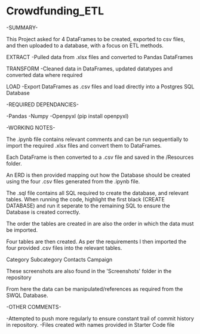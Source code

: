 # Crowdfunding_ETL

-SUMMARY-

This Project asked for 4 DataFrames to be created, exported to csv files, and then uploaded to a database, with a focus on ETL methods. 

EXTRACT
-Pulled data from .xlsx files and converted to Pandas DataFrames

TRANSFORM
-Cleaned data in DataFrames, updated datatypes and converted data where required

LOAD
-Export DataFrames as .csv files and load directly into a Postgres SQL Database

-REQUIRED DEPENDANCIES-

-Pandas
-Numpy
-Openpyxl (pip install openpyxl)

-WORKING NOTES-

The .ipynb file contains relevant comments and can be run sequentially to import the required .xlsx files and convert them to DataFrames. 

Each DataFrame is then converted to a .csv file and saved in the /Resources folder. 

An ERD is then provided mapping out how the Database should be created using the four .csv files generated from the .ipynb file.

The .sql file contains all SQL required to create the database, and relevant tables. When running the code, highlight the first black (CREATE DATABASE) and run it seperate to the remaining SQL to ensure the Database is created correctly.

The order the tables are created in are also the order in which the data must be imported.

Four tables are then created. As per the requirements I then imported the four provided .csv files into the relevant tables.

Category
Subcategory
Contacts
Campaign

These screenshots are also found in the 'Screenshots' folder in the repository

From here the data can be manipulated/references as required from the SWQL Database. 

-OTHER COMMENTS-

-Attempted to push more regularly to ensure constant trail of commit history in repository.
-Files created with names provided in Starter Code file
